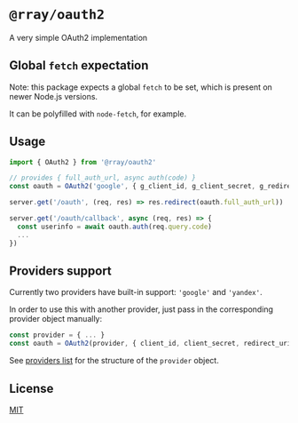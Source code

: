 # `@rray/oauth2`

A very simple OAuth2 implementation

## Global `fetch` expectation

Note: this package expects a global `fetch` to be set, which is present on newer Node.js versions.

It can be polyfilled with `node-fetch`, for example.

## Usage

```js
import { OAuth2 } from '@rray/oauth2'

// provides { full_auth_url, async auth(code) }
const oauth = OAuth2('google', { g_client_id, g_client_secret, g_redirect_uri })

server.get('/oauth', (req, res) => res.redirect(oauth.full_auth_url))

server.get('/oauth/callback', async (req, res) => {
  const userinfo = await oauth.auth(req.query.code)
  ...
})
```

## Providers support

Currently two providers have built-in support: `'google'` and `'yandex'`.

In order to use this with another provider, just pass in the corresponding provider object manually:

```js
const provider = { ... }
const oauth = OAuth2(provider, { client_id, client_secret, redirect_uri })
```

See [providers list](./providers.mjs) for the structure of the `provider` object.

## License

[MIT](./LICENSE)
